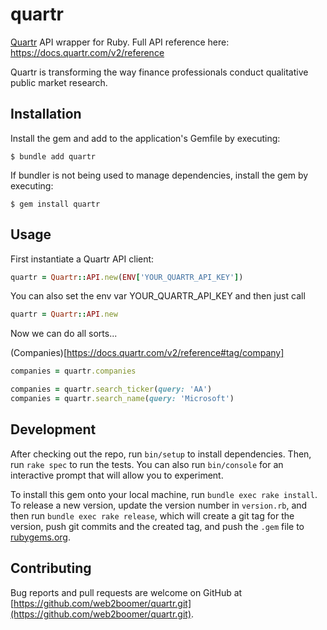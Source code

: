 # quartr 

[Quartr](https://quartr.com/) API wrapper for Ruby. Full API reference here: https://docs.quartr.com/v2/reference

Quartr is transforming the way finance professionals conduct qualitative public market research.

## Installation

Install the gem and add to the application's Gemfile by executing:

```
$ bundle add quartr
```

If bundler is not being used to manage dependencies, install the gem by executing:

```
$ gem install quartr 
```

## Usage

First instantiate a Quartr API client:

```ruby
quartr = Quartr::API.new(ENV['YOUR_QUARTR_API_KEY'])
```

You can also set the env var YOUR_QUARTR_API_KEY and then just call

```ruby
quartr = Quartr::API.new
```

Now we can do all sorts...

(Companies)[https://docs.quartr.com/v2/reference#tag/company]

```ruby
companies = quartr.companies

companies = quartr.search_ticker(query: 'AA')
companies = quartr.search_name(query: 'Microsoft')
```


## Development

After checking out the repo, run `bin/setup` to install dependencies. Then, run `rake spec` to run the tests. You can also run `bin/console` for an interactive prompt that will allow you to experiment.

To install this gem onto your local machine, run `bundle exec rake install`. To release a new version, update the version number in `version.rb`, and then run `bundle exec rake release`, which will create a git tag for the version, push git commits and the created tag, and push the `.gem` file to [rubygems.org](https://rubygems.org).

## Contributing

Bug reports and pull requests are welcome on GitHub at [https://github.com/web2boomer/quartr.git](https://github.com/web2boomer/quartr.git). 